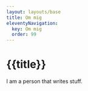 ```yaml
---
layout: layouts/base
title: Om mig
eleventyNavigation:
  key: Om mig
  order: 99 
---
```


# {{title}}

I am a person that writes stuff.
